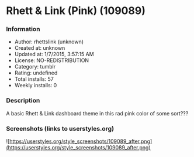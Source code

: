 # Rhett & Link (Pink) (109089)

### Information
- Author: rhettslink (unknown)
- Created at: unknown
- Updated at: 1/7/2015, 3:57:15 AM
- License: NO-REDISTRIBUTION
- Category: tumblr
- Rating: undefined
- Total installs: 57
- Weekly installs: 0


### Description
A basic Rhett & Link dashboard theme in this rad pink color of some sort???


### Screenshots (links to userstyles.org)
![https://userstyles.org/style_screenshots/109089_after.png](https://userstyles.org/style_screenshots/109089_after.png)


